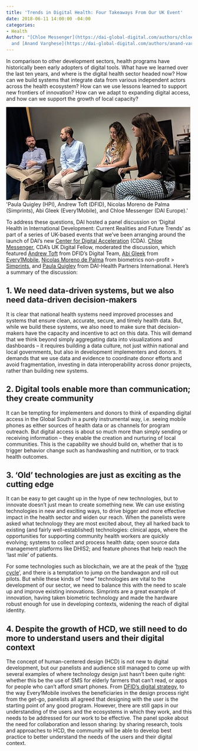 ```yaml
---
title: 'Trends in Digital Health: Four Takeaways From Our UK Event'
date: 2018-06-11 14:00:00 -04:00
categories:
- Health
Author: "[Chloe Messenger](https://dai-global-digital.com/authors/chloe-messenger/)
  and [Anand Varghese](https://dai-global-digital.com/authors/anand-varghese/)"
---
```


In comparison to other development sectors, health programs have historically been early adopters of digital tools. What have we learned over the last ten years, and where is the digital health sector headed now? How can we build systems that integrate data from various independent actors across the health ecosystem? How can we use lessons learned to support new frontiers of innovation? How can we adapt to expanding digital access, and how can we support the growth of local capacity?

![IMG_0953.jpg](/uploads/IMG_0953.jpg)
'Paula Quigley (HPI), Andrew Toft (DFID), Nicolas Moreno de Palma (Simprints), Abi Gleek (Every1Mobile), and Chloe Messenger (DAI Europe).'

<!--more-->

To address these questions, DAI hosted a panel discussion on ‘Digital Health in International Development: Current Realities and Future Trends’ as part of a series of UK-based events that we’ve been arranging around the launch of DAI’s new [Center for Digital Acceleration](https://www.dai.com/news/dai-launches-the-center-for-digital-acceleration) (CDA). [Chloe Messenger](https://www.linkedin.com/in/chloemessenger/), CDA’s UK Digital Fellow, moderated the discussion, which featured [Andrew Toft](https://www.linkedin.com/in/andrew-toft-87314597/) from DFID’s Digital Team, [Abi Gleek](https://www.linkedin.com/in/abigleek/) from [Every1Mobile](http://www.every1mobile.net/), [Nicolas Moreno de Palma](https://www.linkedin.com/in/nicolasmorenodepalma/) from biometrics non-profit > [Simprints](https://www.simprints.com/about/), and [Paula Quigley](http://healthpartners-int.co.uk/our-team/technical-team/paula-quigley/) from DAI-Health Partners International. Here’s a summary of the discussion: 

## 1. We need data-driven systems, but we also need data-driven decision-makers

It is clear that national health systems need improved processes and systems that ensure clean, accurate, secure, and timely health data. But, while we build these systems, we also need to make sure that decision-makers have the capacity and incentive to act on this data. This will demand that we think beyond simply aggregating data into visualizations and dashboards – it requires building a data culture, not just within national and local governments, but also in development implementers and donors. It demands that we use data and evidence to coordinate donor efforts and avoid fragmentation, investing in data interoperability across donor projects, rather than building new systems. 

## 2. Digital tools enable more than communication; they create community 

It can be tempting for implementers and donors to think of expanding digital access in the Global South in a purely instrumental way, i.e. seeing mobile phones as either sources of health data or as channels for program outreach. But digital access is about so much more than simply sending or receiving information – they enable the creation and nurturing of local communities. This is the capability we should build on, whether that is to trigger behavior change such as handwashing and nutrition, or to track health outcomes. 

## 3. ‘Old’ technologies are just as exciting as the cutting edge 

It can be easy to get caught up in the hype of new technologies, but to innovate doesn’t just mean to create something new. We can use existing technologies in new and exciting ways, to drive bigger and more effective impact in the health sector and widen our reach. When the panelists were asked what technology they are most excited about, they all harked back to existing (and fairly well-established) technologies: clinical apps, where the opportunities for supporting community health workers are quickly evolving; systems to collect and process health data; open source data management platforms like DHIS2; and feature phones that help reach the ‘last mile’ of patients. 

For some technologies such as blockchain, we are at the peak of the ‘[hype cycle](https://dai-global-digital.com/getting-past-the-blockchain-hype-cycle.html?utm_source=related-box)’, and there is a temptation to jump on the bandwagon and roll out pilots. But while these kinds of “new” technologies are vital to the development of our sector, we need to balance this with the need to scale up and improve existing innovations. Simprints are a great example of innovation, having taken biometric technology and made the hardware robust enough for use in developing contexts, widening the reach of digital identity. 

## 4. Despite the growth of HCD, we still need to do more to understand users and their digital context 

The concept of human-centered design (HCD) is not new to digital development, but our panelists and audience still managed to come up with several examples of where technology design just hasn’t been quite right: whether this be the use of SMS for elderly farmers that can’t read, or apps for people who can’t afford smart phones. From [DFID’s digital strategy](https://www.gov.uk/government/publications/dfid-digital-strategy-2018-to-2020-doing-development-in-a-digital-world), to the way Every1Mobile involves the beneficiaries in the design process right from the get-go, panelists all agreed that designing with the user is the starting point of any good program. However, there are still gaps in our understanding of the users and the ecosystems in which they work, and this needs to be addressed for our work to be effective. The panel spoke about the need for collaboration and lesson sharing: by sharing research, tools and approaches to HCD, the community will be able to develop best practice to better understand the needs of the users and their digital context.

